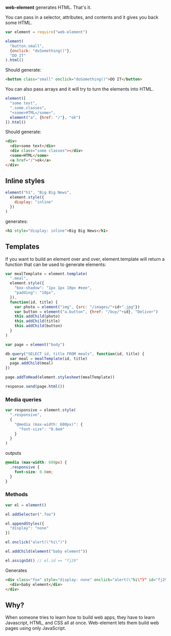 **web-element** generates HTML. That's it.

You can pass in a selector, attributes, and contents and it gives you back some HTML.

```javascript
var element = require("web-element")

element(
  "button.small", 
  {onclick: "doSomething()"},
  "DO IT"
).html()
```

Should generate:

```html
<button class="small" onclick="doSomething()">DO IT</button>
```

You can also pass arrays and it will try to turn the elements into HTML.

```javascript
element([
  "some text",
  ".some.classes",
  "<some>HTML</some>",
  element("a", {href: "/"}, "ok")
]).html()
```

Should generate:

```html
<div>
  <div>some text</div>
  <div class="some classes"></div>
  <some>HTML</some>
  <a href="/">ok</a>
</div>
```

## Inline styles

```javascript
element("h1", "Big Big News",
  element.style({
    display: "inline"
  })
)
```

generates:

```html
<h1 style="display: inline">Big Big News</h1>
```

## Templates

If you want to build an element over and over, element.template will return a function that can be used to generate elements:

```javascript
var mealTemplate = element.template(
  ".meal",
  element.style({
    "box-shadow": "1px 1px 10px #eee",
    "padding": "10px",
  }),
  function(id, title) {
    var photo = element("img", {src: "/images/"+id+".jpg"})
    var button = element("a.button", {href: "/buy/"+id}, "Deliver")
    this.addChild(photo)
    this.addChild(title)
    this.addChild(button)
  }
)

var page = element("body")

db.query("SELECT id, title FROM meals", function(id, title) {
  var meal = mealTemplate(id, title)
  page.addChild(meal)
})

page.addToHead(element.stylesheet(mealTemplate))

response.send(page.html())
```

### Media queries

```javascript
var responsive = element.style(
  ".responsive",
  {
    "@media (max-width: 600px)": {
      "font-size": "0.8em"
    }
  }
)


```
outputs

```css
@media (max-width: 600px) {
  .responsive {
    font-size: 0.8em;
  }
}
```

### Methods

```javascript
var el = element()

el.addSelector(".foo")

el.appendStyles({
  "display": "none"
})

el.onclick("alert(\"hi\")")

el.addChild(element("baby element"))

el.assignId() // el.id == "fj29"
```

Generates

```html
<div class="foo" style="display: none" onclick="alert(\"hi\")" id="fj29">
  <div>baby element</div>
</div>
```

## Why?

When someone tries to learn how to build web apps, they have to learn Javascript, HTML, and CSS all at once. Web-element lets them build web pages using only JavaScript.
